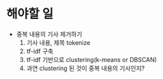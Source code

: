 # 해야할 일

- 중복 내용의 기사 제거하기
  1.  기사 내용, 제목 tokenize
  2.  tf-idf 구축
  3.  tf-idf 기반으로 clustering(k-means or DBSCAN)
  4. 과연 clustering 된 것이 중복 내용의 기사인지?
